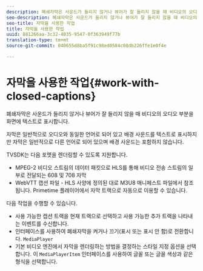 ```yaml
---
description: 폐쇄자막은 사운드가 들리지 않거나 뷰어가 잘 들리지 않을 때 비디오의 오디오 부분을 화면에 텍스트로 표시합니다.
seo-description: 폐쇄자막은 사운드가 들리지 않거나 뷰어가 잘 들리지 않을 때 비디오의 오디오 부분을 화면에 텍스트로 표시합니다.
seo-title: 자막을 사용한 작업
title: 자막을 사용한 작업
uuid: 881266aa-3c32-4035-9547-0f363949f77b
translation-type: tm+mt
source-git-commit: 040655d8ba5f91c98ed0584c08db226ffe1e0f4e

---
```



# 자막을 사용한 작업{#work-with-closed-captions}

폐쇄자막은 사운드가 들리지 않거나 뷰어가 잘 들리지 않을 때 비디오의 오디오 부분을 화면에 텍스트로 표시합니다.

자막은 일반적으로 오디오와 동일한 언어로 되어 있고 배경 사운드를 텍스트로 표시하지만 자막은 일반적으로 다른 언어로 되어 있으며 배경 사운드는 포함하지 않습니다.

TVSDK는 다음 포맷을 렌더링할 수 있도록 지원합니다.

* MPEG-2 비디오 스트림의 데이터 패킷으로 HLS를 통해 비디오 전송 스트림의 일부로 전달되는 608 및 708 자막
* WebVTT 캡션 파일 - HLS 사양에 정의된 대로 M3U8 매니페스트 파일에서 참조됩니다. Primetime 플레이어에서 자막 트랙으로 자동으로 이용할 수 있습니다.

다음 작업을 수행할 수 있습니다.

* 사용 가능한 캡션 트랙을 현재 트랙으로 선택하고 사용 가능한 추가 트랙을 나타내는 이벤트를 수신합니다.
* 인터페이스를 사용하여 폐쇄자막을 켜거나 끄기(표시 또는 표시 안 함)로 전환합니다. `MediaPlayer`
* 기본 비디오 엔진에서 자막을 렌더링하는 방법을 결정하는 스타일 지정 옵션을 선택합니다. 이 `MediaPlayerItem` 인터페이스를 사용하여 글꼴 또는 글꼴 색상과 같은 형식을 선택합니다.

